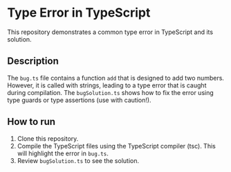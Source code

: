 # Type Error in TypeScript
This repository demonstrates a common type error in TypeScript and its solution.

## Description
The `bug.ts` file contains a function `add` that is designed to add two numbers. However, it is called with strings, leading to a type error that is caught during compilation.  The `bugSolution.ts` shows how to fix the error using type guards or type assertions (use with caution!).

## How to run
1. Clone this repository.
2. Compile the TypeScript files using the TypeScript compiler (tsc).  This will highlight the error in `bug.ts`.
3. Review `bugSolution.ts` to see the solution.